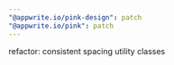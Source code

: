 ```yaml
---
"@appwrite.io/pink-design": patch
"@appwrite.io/pink": patch
---
```


refactor: consistent spacing utility classes
